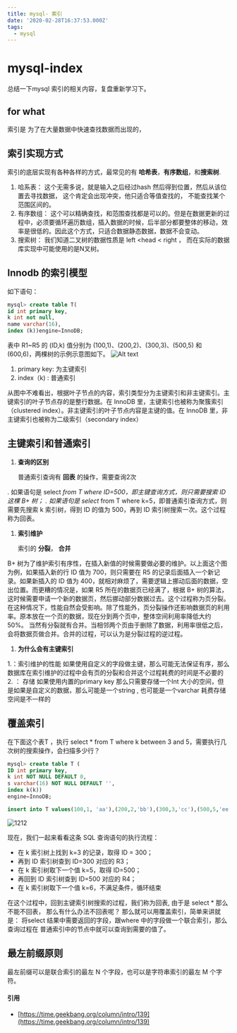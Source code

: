 ```yaml
---
title: mysql- 索引
date: '2020-02-28T16:37:53.000Z'
tags:
  - mysql
---
```


# mysql-index

总结一下mysql 索引的相关内容，复盘重新学习下。

## for what

索引是 为了在大量数据中快速查找数据而出现的，

## 索引实现方式

索引的底层实现有各种各样的方式，最常见的有 **哈希表**，**有序数组**，和**搜索树**.

1. 哈系表： 这个无需多说，就是输入之后经过hash 然后得到位置，然后从该位置去寻找数据， 这个肯定会出现冲突，他只适合等值查找的， 不能查找某个范围区间的。
2. 有序数组： 这个可以精确查找，和范围查找都是可以的。但是在数据更新的过程中，必须要循环遍历数组，插入数据的时候，后半部分都要整体的移动，效率是很低的。因此这个方式，只适合数据静态数据，数据不会变动。
3. 搜索树： 我们知道二叉树的数据性质是 left &lt;head &lt;  right ， 而在实际的数据库实现中可能使用的是N叉树。

## Innodb 的索引模型

如下语句：

```sql
mysql> create table T(
id int primary key, 
k int not null, 
name varchar(16),
index (k))engine=InnoDB;
```

表中 R1~R5 的 \(ID,k\) 值分别为 \(100,1\)、\(200,2\)、\(300,3\)、\(500,5\) 和 \(600,6\)，两棵树的示例示意图如下。 ![Alt text](https://static001.geekbang.org/resource/image/dc/8d/dcda101051f28502bd5c4402b292e38d.png%20)

1. primary key: 为主键索引
2. index（k\) : 普通索引

从图中不难看出，根据叶子节点的内容，索引类型分为主键索引和非主键索引。主键索引的叶子节点存的是整行数据。在 InnoDB 里，主键索引也被称为聚簇索引（clustered index）。非主键索引的叶子节点内容是主键的值。在 InnoDB 里，非主键索引也被称为二级索引（secondary index）

## 主键索引和普通索引

1. **查询的区别**

   普通索引查询有 **回表** 的操作，需要查询2次

. 如果语句是 select  _from T where ID=500，即主键查询方式，则只需要搜索 ID 这棵 B+ 树； . 如果语句是 select_  from T where k=5，即普通索引查询方式，则需要先搜索 k 索引树，得到 ID 的值为 500，再到 ID 索引树搜索一次。这个过程称为回表。

1. **索引维护**

   索引的 **分裂**， **合并**

B+ 树为了维护索引有序性，在插入新值的时候需要做必要的维护。以上面这个图为例，如果插入新的行 ID 值为 700，则只需要在 R5 的记录后面插入一个新记录。如果新插入的 ID 值为 400，就相对麻烦了，需要逻辑上挪动后面的数据，空出位置。而更糟的情况是，如果 R5 所在的数据页已经满了，根据 B+ 树的算法，这时候需要申请一个新的数据页，然后挪动部分数据过去。这个过程称为页分裂。在这种情况下，性能自然会受影响。除了性能外，页分裂操作还影响数据页的利用率。原本放在一个页的数据，现在分到两个页中，整体空间利用率降低大约 50%。 当然有分裂就有合并。当相邻两个页由于删除了数据，利用率很低之后，会将数据页做合并。合并的过程，可以认为是分裂过程的逆过程。

1. **为什么会有主键索引**

1.：索引维护的性能 如果使用自定义的字段做主键，那么可能无法保证有序，那么数据库在索引维护的过程中会有页的分裂和合并这个过程耗费的时间是不必要的 2. ： 存储 如果使用内置的primary key 那么只需要存储一个Int 大小的空间，但是如果是自定义的数据，那么可能是一个string , 也可能是一个varchar 耗费存储空间是不一样的

## 覆盖索引

在下面这个表T ，执行 select \* from T where k between 3 and 5，需要执行几次树的搜索操作，会扫描多少行？

```sql
mysql> create table T (
ID int primary key,
k int NOT NULL DEFAULT 0, 
s varchar(16) NOT NULL DEFAULT '',
index k(k))
engine=InnoDB;

insert into T values(100,1, 'aa'),(200,2,'bb'),(300,3,'cc'),(500,5,'ee'),(600,6,'ff'),(700,7,'gg');
```

![1212](https://static001.geekbang.org/resource/image/dc/8d/dcda101051f28502bd5c4402b292e38d.png)

现在，我们一起来看看这条 SQL 查询语句的执行流程：

* 在 k 索引树上找到 k=3 的记录，取得 ID = 300；
* 再到 ID 索引树查到 ID=300 对应的 R3；
* 在 k 索引树取下一个值 k=5，取得 ID=500；
* 再回到 ID 索引树查到 ID=500 对应的 R4；
* 在 k 索引树取下一个值 k=6，不满足条件，循环结束

在这个过程中，回到主键索引树搜索的过程，我们称为回表, 由于是 select \* 那么不能不回表， 那么有什么办法不回表呢？ 那么就可以用覆盖索引，简单来讲就是： 将select 结果中需要返回的字段，跟where 中的字段做一个联合索引，那么查询过程在 普通索引中的节点中就可以查询到需要的值了。

## 最左前缀原则

最左前缀可以是联合索引的最左 N 个字段，也可以是字符串索引的最左 M 个字符。

#### 引用

* [https://time.geekbang.org/column/intro/139](https://time.geekbang.org/column/intro/139)

